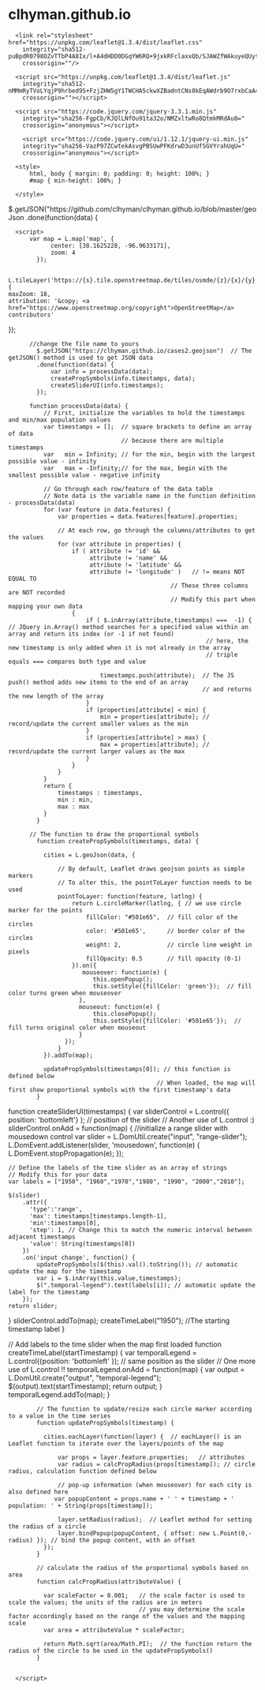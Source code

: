 # clhyman.github.io
<html lang="en">
  <head>
      <meta charset="utf-8">
      <title>Lab 4</title>

      <link rel="stylesheet" href="https://unpkg.com/leaflet@1.3.4/dist/leaflet.css"
        integrity="sha512-puBpdR0798OZvTTbP4A8Ix/l+A4dHDD0DGqYW6RQ+9jxkRFclaxxQb/SJAWZfWAkuyeQUytO7+7N4QKrDh+drA=="
        crossorigin=""/>

      <script src="https://unpkg.com/leaflet@1.3.4/dist/leaflet.js"
        integrity="sha512-nMMmRyTVoLYqjP9hrbed9S+FzjZHW5gY1TWCHA5ckwXZBadntCNs8kEqAWdrb9O7rxbCaA4lKTIWjDXZxflOcA=="
        crossorigin=""></script>

      <script src="https://code.jquery.com/jquery-3.3.1.min.js"
        integrity="sha256-FgpCb/KJQlLNfOu91ta32o/NMZxltwRo8QtmkMRdAu8="
        crossorigin="anonymous"></script>

        <script src="https://code.jquery.com/ui/1.12.1/jquery-ui.min.js"
        integrity="sha256-VazP97ZCwtekAsvgPBSUwPFKdrwD3unUfSGVYrahUqU="
        crossorigin="anonymous"></script>

      <style>
          html, body { margin: 0; padding: 0; height: 100%; }
          #map { min-height: 100%; }

      </style>
  </head>
	  $.getJSON("https://github.com/clhyman/clhyman.github.io/blob/master/geoJson
	  .done(function(data)   {

  <body>
      <div id="map"></div>

      <script>
          var map = L.map('map', {
                center: [38.1625228, -96.9633171],
                zoom: 4
            });

         L.tileLayer('https://{s}.tile.openstreetmap.de/tiles/osmde/{z}/{x}/{y}.png', {
	maxZoom: 18,
	attribution: '&copy; <a href="https://www.openstreetmap.org/copyright">OpenStreetMap</a> contributors'
}); 

          //change the file name to yours
            $.getJSON("https://clhyman.github.io/cases2.geojson")  // The getJSON() method is used to get JSON data
            .done(function(data) {
                var info = processData(data);
                createPropSymbols(info.timestamps, data);
				createSliderUI(info.timestamps);
            });

          function processData(data) {
              // First, initialize the variables to hold the timestamps and min/max population values
              var timestamps = [];  // square brackets to define an array of data
                                    // because there are multiple timestamps
              var	min = Infinity; // for the min, begin with the largest possible value - infinity
              var	max = -Infinity;// for the max, begin with the smallest possible value - negative infinity

              // Go through each row/feature of the data table
              // Note data is the variable name in the function definition - processData(data)
              for (var feature in data.features) {
                  var properties = data.features[feature].properties;

                  // At each row, go through the columns/attributes to get the values
                  for (var attribute in properties) {
                      if ( attribute != 'id' &&
                           attribute != 'name' &&
                           attribute != 'latitude' &&
                           attribute != 'longitude' )   // != means NOT EQUAL TO
                                                  // These three columns are NOT recorded
                                                  // Modify this part when mapping your own data
                      {
                          if ( $.inArray(attribute,timestamps) ===  -1) { // JQuery in.Array() method searches for a specified value within an array and return its index (or -1 if not found)
                                                            // here, the new timestamp is only added when it is not already in the array
                                                            // triple equals === compares both type and value

                              timestamps.push(attribute);  // The JS push() method adds new items to the end of an array
                                                           // and returns the new length of the array
                          }
                          if (properties[attribute] < min) {
                              min = properties[attribute]; // record/update the current smaller values as the min
                          }
                          if (properties[attribute] > max) {
                              max = properties[attribute]; // record/update the current larger values as the max
                          }
                      }
                  }
              }
              return {
                  timestamps : timestamps,
                  min : min,
                  max : max
              }
            }

          // The function to draw the proportional symbols
            function createPropSymbols(timestamps, data) {

              cities = L.geoJson(data, {

                  // By default, Leaflet draws geojson points as simple markers
                  // To alter this, the pointToLayer function needs to be used
                  pointToLayer: function(feature, latlng) {
                      return L.circleMarker(latlng, { // we use circle marker for the points
                          fillColor: "#501e65",  // fill color of the circles
                          color: '#501e65',      // border color of the circles
                          weight: 2,             // circle line weight in pixels
                          fillOpacity: 0.5       // fill opacity (0-1)
                      }).on({
                         mouseover: function(e) {
                            this.openPopup();
                            this.setStyle({fillColor: 'green'});  // fill color turns green when mouseover
                        },
                        mouseout: function(e) {
                            this.closePopup();
                            this.setStyle({fillColor: '#501e65'});  // fill turns original color when mouseout
                        }
                    });
                  }
              }).addTo(map);

              updatePropSymbols(timestamps[0]); // this function is defined below
                                              // When loaded, the map will first show proportional symbols with the first timestamp's data
            }

function createSliderUI(timestamps) {
  var sliderControl = L.control({ position: 'bottomleft'} ); // position of the slider
                    // Another use of L.control :)
  sliderControl.onAdd = function(map) {
    //initialize a range slider with mousedown control
      var slider = L.DomUtil.create("input", "range-slider");
      L.DomEvent.addListener(slider, 'mousedown', function(e) {
          L.DomEvent.stopPropagation(e);
      });

    // Define the labels of the time slider as an array of strings
    // Modify this for your data
    var labels = ["1950", "1960","1970","1980", "1990", "2000","2010"];

    $(slider)
        .attr({
          'type':'range',
          'max': timestamps[timestamps.length-1],
          'min':timestamps[0],
          'step': 1, // Change this to match the numeric interval between adjacent timestamps
          'value': String(timestamps[0])
        })
        .on('input change', function() {
            updatePropSymbols($(this).val().toString()); // automatic update the map for the timestamp
            var i = $.inArray(this.value,timestamps);
            $(".temporal-legend").text(labels[i]); // automatic update the label for the timestamp
        });
    return slider;
  }
  sliderControl.addTo(map);
  createTimeLabel("1950"); //The starting timestamp label
  }


  // Add labels to the time slider when the map first loaded
  function createTimeLabel(startTimestamp) {
    var temporalLegend = L.control({position: 'bottomleft' }); // same position as the slider
                       // One more use of L.control !!
    temporalLegend.onAdd = function(map) {
      var output = L.DomUtil.create("output", "temporal-legend");
      $(output).text(startTimestamp);
      return output;
    }
    temporalLegend.addTo(map);
  }

            // The function to update/resize each circle marker according to a value in the time series
            function updatePropSymbols(timestamp) {

              cities.eachLayer(function(layer) {  // eachLayer() is an Leaflet function to iterate over the layers/points of the map

                  var props = layer.feature.properties;   // attributes
                  var radius = calcPropRadius(props[timestamp]); // circle radius, calculation function defined below

                  // pop-up information (when mouseover) for each city is also defined here
                 var popupContent = props.name + ' ' + timestamp + ' population: ' + String(props[timestamp]);

                  layer.setRadius(radius);  // Leaflet method for setting the radius of a circle
                  layer.bindPopup(popupContent, { offset: new L.Point(0,-radius) }); // bind the popup content, with an offset
              });
            }

            // calculate the radius of the proportional symbols based on area
            function calcPropRadius(attributeValue) {

              var scaleFactor = 0.001;   // the scale factor is used to scale the values; the units of the radius are in meters
                                         // you may determine the scale factor accordingly based on the range of the values and the mapping scale
              var area = attributeValue * scaleFactor;

              return Math.sqrt(area/Math.PI);  // the function return the radius of the circle to be used in the updatePropSymbols()
            }


      </script>

  </body>
</html>
